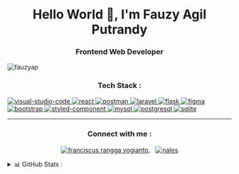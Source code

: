 <h1 align="center">Hello World 👋, I'm Fauzy Agil Putrandy</h1>
<h3 align="center">Frontend Web Developer</h3>

<p align="left"> 
    <img src="https://komarev.com/ghpvc/?username=fauzyap&label=Profile%20views&color=0e75b6&style=flat" alt="fauzyap" /> 
</p>


<h3 align="center">Tech Stack :</h3>

<!-- language/tool/framework stack -->
<a href="https://code.visualstudio.com/" target="_blank"> 
  <img src="https://img.shields.io/badge/Visual%20Studio%20Code-0078d7.svg?style=for-the-badge&logo=visual-studio-code&logoColor=white" alt="visual-studio-code"/> 
</a> 
<a href="https://vuejs.org/" target="_blank"> 
  <img src="https://img.shields.io/badge/react-%2320232a.svg?style=for-the-badge&logo=react&logoColor=%2361DAFB" alt="react"/> 
</a> 
<a href="https://www.postman.com/" target="_blank"> 
  <img src="https://img.shields.io/badge/Postman-FF6C37?style=for-the-badge&logo=postman&logoColor=white" alt="postman"/> 
</a> 
<a href="https://laravel.com/" target="_blank"> 
  <img src="https://img.shields.io/badge/laravel-%23FF2D20.svg?style=for-the-badge&logo=laravel&logoColor=white" alt="laravel"/> 
</a> 
<a href="https://flask.palletsprojects.com" target="_blank"> 
  <img src="https://img.shields.io/badge/flask-%23000.svg?style=for-the-badge&logo=flask&logoColor=white" alt="flask"/> 
</a> 
<!-- <a href="https://expressjs.com/" target="_blank"> 
  <img src="https://img.shields.io/badge/Express.js-000000?style=for-the-badge&logo=express&logoColor=white" alt="expressjs"/> 
</a>  -->

<!-- design stack -->
<a href="https://www.figma.com/" target="_blank"> 
  <img src="https://img.shields.io/badge/figma-%23F24E1E.svg?style=for-the-badge&logo=figma&logoColor=white" alt="figma"/>
</a> 
<a href="https://getbootstrap.com" target="_blank"> 
  <img src="https://img.shields.io/badge/Bootstrap-563D7C?style=for-the-badge&logo=bootstrap&logoColor=white" alt="bootstrap"/>
</a> 
<a href="https://styled-components.com/" target="_blank"> 
  <img src="https://img.shields.io/badge/styled--components-DB7093?style=for-the-badge&logo=styled-components&logoColor=white" alt="styled-component"/>
</a> 

<!-- database stack -->
<a href="https://www.mysql.com/" target="_blank"> 
  <img src="https://img.shields.io/badge/mysql-%2300f.svg?style=for-the-badge&logo=mysql&logoColor=white" alt="mysql"/>
</a>
<a href="https://www.postgresql.org/" target="_blank"> 
  <img src="https://img.shields.io/badge/PostgreSQL-316192?style=for-the-badge&logo=postgresql&logoColor=white" alt="postgresql"/>
</a>
<a href="https://www.sqlite.org/index.html" target="_blank"> 
  <img src="https://img.shields.io/badge/sqlite-%2307405e.svg?style=for-the-badge&logo=sqlite&logoColor=white" alt="sqlite"/>
</a>
<!-- <a href="https://www.mongodb.com/" target="_blank"> 
  <img src="https://img.shields.io/badge/MongoDB-4EA94B?style=for-the-badge&logo=mongodb&logoColor=white" alt="mongodb"/>
</a> -->


<hr/>

<h3 align="center">Connect with me :</h3>

<!-- social media -->
<p align="center">
  <a href="https://www.linkedin.com/in/franciscusranggayogianto/" target="_blank">
    <img align="center" src="https://img.shields.io/badge/LinkedIn-0077B5?style=for-the-badge&logo=linkedin&logoColor=white" alt="franciscus rangga yogianto"/>
  </a>&nbsp;&nbsp;
  <a href="https://discordapp.com/users/440819706283425794/" target="_blank">
    <img align="center" src="https://img.shields.io/badge/Discord-7289DA?style=for-the-badge&logo=discord&logoColor=white" alt="nales"/>
  </a>
  <!-- <a href="" target="_blank">
    <img align="center" src="https://img.shields.io/badge/Instagram-%23E4405F.svg?style=for-the-badge&logo=Instagram&logoColor=white" alt="franciscus rangga yogianto"/>
  </a> -->
</p>

<!-- statistic -->
<details> 
  <summary>📊 GitHub Stats :</summary>
  <a href="https://github.com/anuraghazra/github-readme-stats"><img alt="fauzyap github stats" src="https://github-readme-stats.vercel.app/api?username=fauzyap&show_icons=true&locale=en" height="192px"/></a>
  <a href="https://github.com/anuraghazra/github-readme-stats"><img alt="fauzyap top languages" src="https://github-readme-stats.vercel.app/api/top-langs?username=fauzyap&show_icons=true&locale=en&layout=compact" alt="fauzyap" height="192px"/></a>
</details>

